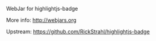 WebJar for highlightjs-badge

More info: http://webjars.org

Upstream: https://github.com/RickStrahl/highlightjs-badge
